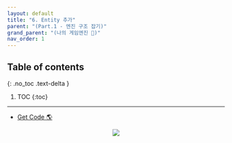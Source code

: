```yaml
---
layout: default
title: "6. Entity 추가"
parent: "(Part.1 - 엔진 구조 잡기)"
grand_parent: "(나의 게임엔진 🎲)"
nav_order: 1
---
```


## Table of contents
{: .no_toc .text-delta }

1. TOC
{:toc}

---

* [Get Code 🌎](https://github.com/Arthur880708/KTHGameEngine/tree/6)

<p align="center">
  <img src="https://taehyungs-programming-blog.github.io/blog/assets/images/mygameengine/part1/p1-6-1.png"/>
</p>



